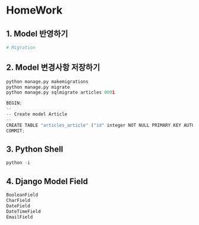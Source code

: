 # HomeWork

## 1. Model 반영하기

```python
# Migration
```



## 2. Model 변경사항 저장하기

```python
python manage.py makemigrations
python manage.py migrate
python manage.py sqlmigrate articles 0001

BEGIN;
--
-- Create model Article
--
CREATE TABLE "articles_article" ("id" integer NOT NULL PRIMARY KEY AUTOINCREMENT, "title" varchar(10) NOT NULL, "content" text NOT NULL);
COMMIT;
```



## 3. Python Shell

```py
python -i
```



## 4. Django Model Field

```python
BooleanField
CharField
DateField
DateTimeField
EmailField
```

